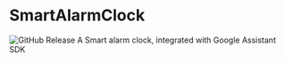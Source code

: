 # SmartAlarmClock
![GitHub Release](https://img.shields.io/github/v/release/QuickMash/SmartAlarmClock%20?style=plastic)
A Smart alarm clock, integrated with Google Assistant SDK
